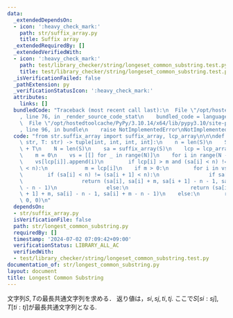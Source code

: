 ```yaml
---
data:
  _extendedDependsOn:
  - icon: ':heavy_check_mark:'
    path: str/suffix_array.py
    title: Suffix array
  _extendedRequiredBy: []
  _extendedVerifiedWith:
  - icon: ':heavy_check_mark:'
    path: test/library_checker/string/longeset_common_substring.test.py
    title: test/library_checker/string/longeset_common_substring.test.py
  _isVerificationFailed: false
  _pathExtension: py
  _verificationStatusIcon: ':heavy_check_mark:'
  attributes:
    links: []
  bundledCode: "Traceback (most recent call last):\n  File \"/opt/hostedtoolcache/PyPy/3.10.14/x64/lib/pypy3.10/site-packages/onlinejudge_verify/documentation/build.py\"\
    , line 76, in _render_source_code_stat\n    bundled_code = language.bundle(\n\
    \  File \"/opt/hostedtoolcache/PyPy/3.10.14/x64/lib/pypy3.10/site-packages/onlinejudge_verify/languages/python.py\"\
    , line 96, in bundle\n    raise NotImplementedError\nNotImplementedError\n"
  code: "from str.suffix_array import suffix_array, lcp_array\n\n\ndef find_lcs_idx(S:\
    \ str, T: str) -> tuple[int, int, int, int]:\n    n = len(S)\n    S = S + \"_\"\
    \ + T\n    N = len(S)\n    sa = suffix_array(S)\n    lcp = lcp_array(S, sa)\n\n\
    \    m = 0\n    vs = [[] for _ in range(N)]\n    for i in range(N - 1):\n    \
    \    vs[lcp[i]].append(i)\n        if lcp[i] > m and (sa[i] < n) != (sa[i + 1]\
    \ < n):\n            m = lcp[i]\n    if m > 0:\n        for i in vs[m]:\n    \
    \        if (sa[i] < n) != (sa[i + 1] < n):\n                if sa[i] < n:\n \
    \                   return (sa[i], sa[i] + m, sa[i + 1] - n - 1, sa[i + 1] + m\
    \ - n - 1)\n                else:\n                    return (sa[i + 1], sa[i\
    \ + 1] + m, sa[i] - n - 1, sa[i] + m - n - 1)\n    else:\n        return (0, 0,\
    \ 0, 0)\n"
  dependsOn:
  - str/suffix_array.py
  isVerificationFile: false
  path: str/longest_common_substring.py
  requiredBy: []
  timestamp: '2024-07-02 07:09:42+09:00'
  verificationStatus: LIBRARY_ALL_AC
  verifiedWith:
  - test/library_checker/string/longeset_common_substring.test.py
documentation_of: str/longest_common_substring.py
layout: document
title: Longest Common Substring
---
```


文字列$S, T$の最長共通文字列を求める．
返り値は，$si, sj, ti, tj$. ここで$S[si: sj], T[ti: tj]$が最長共通文字列となる.
